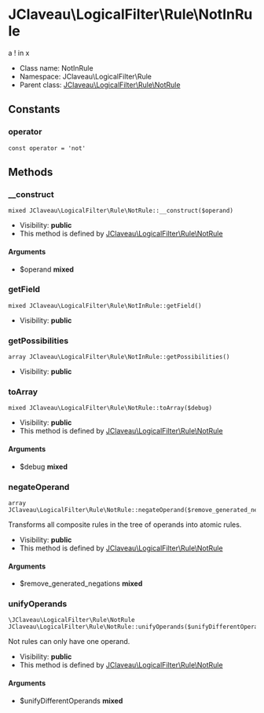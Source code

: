 JClaveau\LogicalFilter\Rule\NotInRule
===============

a ! in x




* Class name: NotInRule
* Namespace: JClaveau\LogicalFilter\Rule
* Parent class: [JClaveau\LogicalFilter\Rule\NotRule](JClaveau-LogicalFilter-Rule-NotRule.md)



Constants
----------


### operator

    const operator = 'not'







Methods
-------


### __construct

    mixed JClaveau\LogicalFilter\Rule\NotRule::__construct($operand)





* Visibility: **public**
* This method is defined by [JClaveau\LogicalFilter\Rule\NotRule](JClaveau-LogicalFilter-Rule-NotRule.md)


#### Arguments
* $operand **mixed**



### getField

    mixed JClaveau\LogicalFilter\Rule\NotInRule::getField()





* Visibility: **public**




### getPossibilities

    array JClaveau\LogicalFilter\Rule\NotInRule::getPossibilities()





* Visibility: **public**




### toArray

    mixed JClaveau\LogicalFilter\Rule\NotRule::toArray($debug)





* Visibility: **public**
* This method is defined by [JClaveau\LogicalFilter\Rule\NotRule](JClaveau-LogicalFilter-Rule-NotRule.md)


#### Arguments
* $debug **mixed**



### negateOperand

    array JClaveau\LogicalFilter\Rule\NotRule::negateOperand($remove_generated_negations)

Transforms all composite rules in the tree of operands into
atomic rules.



* Visibility: **public**
* This method is defined by [JClaveau\LogicalFilter\Rule\NotRule](JClaveau-LogicalFilter-Rule-NotRule.md)


#### Arguments
* $remove_generated_negations **mixed**



### unifyOperands

    \JClaveau\LogicalFilter\Rule\NotRule JClaveau\LogicalFilter\Rule\NotRule::unifyOperands($unifyDifferentOperands)

Not rules can only have one operand.



* Visibility: **public**
* This method is defined by [JClaveau\LogicalFilter\Rule\NotRule](JClaveau-LogicalFilter-Rule-NotRule.md)


#### Arguments
* $unifyDifferentOperands **mixed**


